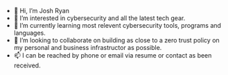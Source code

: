 - 👋 Hi, I’m Josh Ryan
- 👀 I’m interested in cybersecurity and all the latest tech gear.
- 🌱 I’m currently learning most  relevent cybersecurity tools, programs and languages.
- 💞️ I’m looking to collaborate on building as close to a zero trust policy on my personal and business infrastructor as possible.
- 📫 I can be reached by phone or email via resume or contact as been received.

<!---
My name is Josh Ryan. My passion for cybersecurity began the day the company I helped build got hacked. Being able to see, first hand, what a ransomware attack can do really opened my eyes to the world of cybersecurity.
--->
